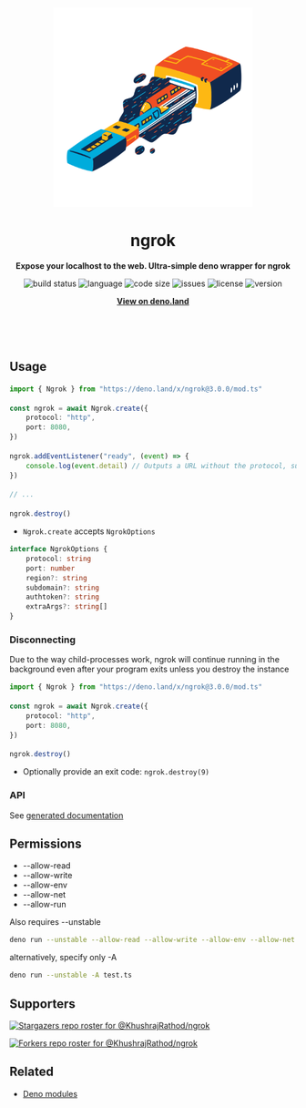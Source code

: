 <div align="center">
    <img src="assets/logo.svg" width="350" height="350" alt="trains between usb and usb port abstract illustration">
    <h1>ngrok</h1>
    <p>
        <b>Expose your localhost to the web. Ultra-simple deno wrapper for ngrok</b>
    </p>
    <p>
        <img alt="build status" src="https://img.shields.io/github/workflow/status/KhushrajRathod/ngrok/Deno?label=checks" >
        <img alt="language" src="https://img.shields.io/github/languages/top/KhushrajRathod/ngrok" >
        <img alt="code size" src="https://img.shields.io/github/languages/code-size/KhushrajRathod/ngrok">
        <img alt="issues" src="https://img.shields.io/github/issues/KhushrajRathod/ngrok" >
        <img alt="license" src="https://img.shields.io/github/license/KhushrajRathod/ngrok">
        <img alt="version" src="https://img.shields.io/github/v/release/KhushrajRathod/ngrok">
    </p>
    <p>
        <b><a href="https://deno.land/x/ngrok">View on deno.land</a></b>
    </p>
    <br>
    <br>
    <br>
</div>

## Usage

```ts
import { Ngrok } from "https://deno.land/x/ngrok@3.0.0/mod.ts"

const ngrok = await Ngrok.create({
    protocol: "http",
    port: 8080,
})

ngrok.addEventListener("ready", (event) => {
    console.log(event.detail) // Outputs a URL without the protocol, such as "33a229cb0344.ngrok.io"
})

// ...

ngrok.destroy()
```

- `Ngrok.create` accepts `NgrokOptions`

```ts
interface NgrokOptions {
    protocol: string
    port: number
    region?: string
    subdomain?: string
    authtoken?: string
    extraArgs?: string[]
}
```

### Disconnecting

Due to the way child-processes work, ngrok will continue running in the
background even after your program exits unless you destroy the instance

```ts
import { Ngrok } from "https://deno.land/x/ngrok@3.0.0/mod.ts"

const ngrok = await Ngrok.create({
    protocol: "http",
    port: 8080,
})

ngrok.destroy()
```

- Optionally provide an exit code: `ngrok.destroy(9)`

### API

See [generated documentation](https://doc.deno.land/https/deno.land/x/ngrok@3.0.0/mod.ts)

## Permissions

- --allow-read
- --allow-write
- --allow-env
- --allow-net
- --allow-run

Also requires --unstable

```bash
deno run --unstable --allow-read --allow-write --allow-env --allow-net --allow-run test.ts
```

alternatively, specify only -A

```bash
deno run --unstable -A test.ts
```

## Supporters

[![Stargazers repo roster for @KhushrajRathod/ngrok](https://reporoster.com/stars/KhushrajRathod/ngrok)](https://github.com/KhushrajRathod/ngrok/stargazers)

[![Forkers repo roster for @KhushrajRathod/ngrok](https://reporoster.com/forks/KhushrajRathod/ngrok)](https://github.com/KhushrajRathod/ngrok/network/members)

## Related

- [Deno modules](https://github.com/KhushrajRathod/denoModules)
